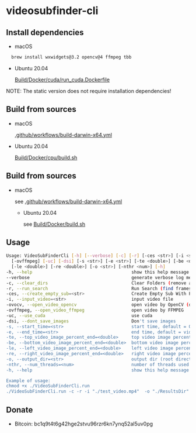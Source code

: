 # videosubfinder-cli

## Install dependencies
- macOS
```bash
  brew install wxwidgets@3.2 opencv@4 ffmpeg tbb
```
- Ubuntu 20.04

    [Build/Docker/cuda/run_cuda.Dockerfile](Build/Docker/cuda/run_cuda.Dockerfile)

NOTE: The static version does not require installation dependencies!

## Build from sources
- macOS
    
    [.github/workflows/build-darwin-x64.yml](.github/workflows/build-darwin-x64.yml)


- Ubuntu 20.04
    
    [Build/Docker/cpu/build.sh](Build/Docker/cpu/build.sh)


## Build from sources
- macOS
    
    see [.github/workflows/build-darwin-x64.yml](.github/workflows/build-darwin-x64.yml)


  - Ubuntu 20.04
    
    see [Build/Docker/build.sh](Build/Docker/build.sh)


## Usage
```bash
Usage: VideoSubFinderCli [-h] [--verbose] [-c] [-r] [-ces <str>] [-i <str>] [-ovocv] 
  [-ovffmpeg] [-uc] [-dsi] [-s <str>] [-e <str>] [-te <double>] [-be <double>] 
  [-le <double>] [-re <double>] [-o <str>] [-nthr <num>] [-h]
-h, --help                                    	show this help message
--verbose                                     	generate verbose log messages
-c, --clear_dirs                              	Clear Folders (remove all images), performed before any other steps
-r, --run_search                              	Run Search (find frames with hardcoded text (hardsub) on video)
-ces, --create_empty_sub=<str>                	Create Empty Sub With Provided Output File Name (*.srt)
-i, --input_video=<str>                       	input video file
-ovocv, --open_video_opencv                   	open video by OpenCV (default)
-ovffmpeg, --open_video_ffmpeg                	open video by FFMPEG
-uc, --use_cuda                               	use cuda
-dsi, --dont_save_images                      	Don't save images
-s, --start_time=<str>                        	start time, default = 0:00:00:000 (in format hour:min:sec:milisec)
-e, --end_time=<str>                          	end time, default = video length
-te, --top_video_image_percent_end=<double>   	top video image percent offset from image bottom, can be in range [0.0,1.0], default = 1.0
-be, --bottom_video_image_percent_end=<double>	bottom video image percent offset from image bottom, can be in range [0.0,1.0], default = 0.0
-le, --left_video_image_percent_end=<double>  	left video image percent end, can be in range [0.0,1.0], default = 0.0
-re, --right_video_image_percent_end=<double> 	right video image percent end, can be in range [0.0,1.0], default = 1.0
-o, --output_dir=<str>                        	output dir (root directory where results will be stored)
-nthr, --num_threads=<num>                    	number of threads used for Run Search
-h, --help                                    	show this help message

Example of usage:
chmod +x ./VideoSubFinderCli.run
./VideoSubFinderCli.run -c -r -i "./test_video.mp4"  -o "./ResultsDir" -te 0.5 -be 0.1 -le 0.1 -re 0.9 -s 0:00:10:300 -e 0:00:13:100
```

## Donate
- Bitcoin: bc1q9t4t6g42hge2stvu96rzr6kn7ynq52al5uv0pg